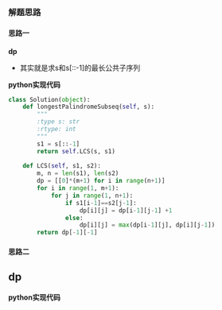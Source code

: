 ## 
### 解题思路
#### 思路一
**dp**
- 其实就是求s和s[::-1]的最长公共子序列

**python实现代码**
```python
class Solution(object):
    def longestPalindromeSubseq(self, s):
        """
        :type s: str
        :rtype: int
        """
        s1 = s[::-1]
        return self.LCS(s, s1)
    
    def LCS(self, s1, s2):
        m, n = len(s1), len(s2)
        dp = [[0]*(m+1) for i in range(n+1)]
        for i in range(1, m+1):
            for j in range(1, n+1):
                if s1[i-1]==s2[j-1]:
                    dp[i][j] = dp[i-1][j-1] +1
                else:
                    dp[i][j] = max(dp[i-1][j], dp[i][j-1])
        return dp[-1][-1]
```
#### 思路二
**dp**
- 

**python实现代码**
```python

```


